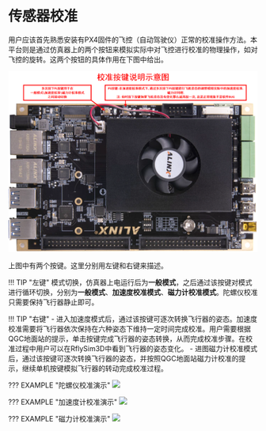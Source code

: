 # 传感器校准

用户应该首先熟悉安装有PX4固件的飞控（自动驾驶仪）正常的校准操作方法。本平台则是通过仿真器上的两个按钮来模拟实际中对飞控进行校准的物理操作，如对飞控的旋转。这两个按钮的具体作用在下图中给出。

![](../img-large/按键说明.png)

上图中有两个按键。这里分别用左键和右键来描述。

!!! TIP "左键" 
	模式切换，仿真器上电运行后为**一般模式**，之后通过该按键对模式进行循环切换，分别为**一般模式**、**加速度校准模式**、**磁力计校准模式**。陀螺仪校准只需要保持飞行器静止即可。

!!! TIP "右键"
	- 进入加速度模式后，通过该按键可逐次转换飞行器的姿态。加速度校准需要将飞行器依次保持在六种姿态下维持一定时间完成校准。用户需要根据QGC地面站的提示，单击按键完成飞行器的姿态转换，从而完成校准步骤。在校准过程中用户可以在RflySim3D中看到飞行器的姿态变化。
	- 进图磁力计校准模式后，通过该按键可逐次转换飞行器的姿态，并按照QGC地面站磁力计校准的提示，继续单机按键模拟飞行器的转动完成校准过程。


??? EXAMPLE "陀螺仪校准演示"
	![](../img-large/陀螺仪校准.gif)

??? EXAMPLE "加速度计校准演示"
	![](../img-large/加速度计校准.gif)

??? EXAMPLE "磁力计校准演示"
	![](../img-large/磁力计校准.gif)